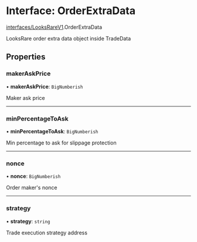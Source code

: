 # Interface: OrderExtraData

[interfaces/LooksRareV1](../modules/interfaces_LooksRareV1.md).OrderExtraData

LooksRare order extra data object inside TradeData

## Properties

### makerAskPrice

• **makerAskPrice**: `BigNumberish`

Maker ask price

___

### minPercentageToAsk

• **minPercentageToAsk**: `BigNumberish`

Min percentage to ask for slippage protection

___

### nonce

• **nonce**: `BigNumberish`

Order maker's nonce

___

### strategy

• **strategy**: `string`

Trade execution strategy address
